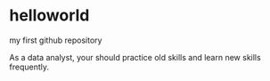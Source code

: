 # helloworld
my first github repository

As a data analyst, your should practice old skills and learn new skills frequently.
